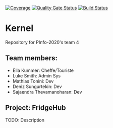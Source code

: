  [![Coverage](https://sonarcloud.io/api/project_badges/measure?project=PInfo-2020_PInfo-4&metric=coverage)](https://sonarcloud.io/dashboard?id=PInfo-2020_PInfo-4) [![Quality Gate Status](https://sonarcloud.io/api/project_badges/measure?project=PInfo-2020_PInfo-4&metric=alert_status)](https://sonarcloud.io/dashboard?id=PInfo-2020_PInfo-4)  [![Build Status](https://travis-ci.org/PInfo-2020/PInfo-4.svg?branch=master)](https://travis-ci.org/PInfo-2020/PInfo-4)
# Kernel

Repository for PInfo-2020's team 4

## Team members:

- Ella Kummer:                Cheffe/Touriste
- Luke Smith:                 Admin Sys
- Mathias Tonini:             Dev
- Deniz Sungurtekin:		  Dev
- Sajaendra Thevamanoharan:	  Dev

## Project: FridgeHub

TODO: Description


